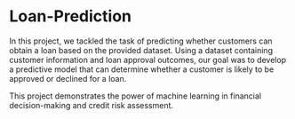# Loan-Prediction
In this project, we tackled the task of predicting whether customers can obtain a loan based on the provided dataset. Using a dataset containing customer information and loan approval outcomes, our goal was to develop a predictive model that can determine whether a customer is likely to be approved or declined for a loan.

This project demonstrates the power of machine learning in financial decision-making and credit risk assessment.
